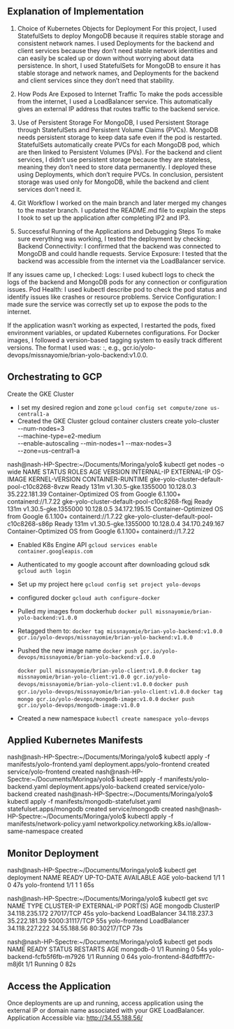 ## Explanation of Implementation
1. Choice of Kubernetes Objects for Deployment
For this project, I used StatefulSets to deploy MongoDB because it requires stable storage and consistent network names.
    I used Deployments for the backend and client services because they don’t need stable network identities and can easily be scaled up or down without worrying about data persistence. In short, I used StatefulSets for MongoDB to ensure it has stable storage and network names, and Deployments for the backend and client services since they don’t need that stability.

2. How Pods Are Exposed to Internet Traffic
To make the pods accessible from the internet, I used a LoadBalancer service. This automatically gives an external IP address that routes traffic to the backend service.
    
3. Use of Persistent Storage
For MongoDB, I used Persistent Storage through StatefulSets and Persistent Volume Claims (PVCs).
    MongoDB needs persistent storage to keep data safe even if the pod is restarted. StatefulSets automatically create PVCs for each MongoDB pod, which are then linked to Persistent Volumes (PVs).
    For the backend and client services, I didn’t use persistent storage because they are stateless, meaning they don’t need to store data permanently. I deployed these using Deployments, which don’t require PVCs. In conclusion, persistent storage was used only for MongoDB, while the backend and client services don’t need it.

4. Git Workflow
I worked on the main branch and later merged my changes to the master branch.
    I updated the README.md file to explain the steps I took to set up the application after completing IP2 and IP3.

5. Successful Running of the Applications and Debugging Steps
To make sure everything was working, I tested the deployment by checking:
    Backend Connectivity: I confirmed that the backend was connected to MongoDB and could handle requests.
    Service Exposure: I tested that the backend was accessible from the internet via the LoadBalancer service.

If any issues came up, I checked:
    Logs: I used kubectl logs <pod-name> to check the logs of the backend and MongoDB pods for any connection or configuration issues.
    Pod Health: I used kubectl describe pod <pod-name> to check the pod status and identify issues like crashes or resource problems.
    Service Configuration: I made sure the service was correctly set up to expose the pods to the internet.

If the application wasn’t working as expected, I restarted the pods, fixed environment variables, or updated Kubernetes configurations.
For Docker images, I followed a version-based tagging system to easily track different versions. The format I used was:
    <repository>:<version>, e.g., gcr.io/yolo-devops/missnayomie/brian-yolo-backend:v1.0.0.


## Orchestrating to GCP
Create the GKE Cluster
- I set my desired region and zone
	`gcloud config set compute/zone us-central1-a`
- Created the GKE Cluster
	gcloud container clusters create yolo-cluster \
  --num-nodes=3 \
  --machine-type=e2-medium \
  --enable-autoscaling --min-nodes=1 --max-nodes=3 \
  --zone=us-central1-a


nash@nash-HP-Spectre:~/Documents/Moringa/yolo$ kubectl get nodes -o wide
NAME                                          STATUS   ROLES    AGE    VERSION               INTERNAL-IP   EXTERNAL-IP      OS-IMAGE                             KERNEL-VERSION   CONTAINER-RUNTIME
gke-yolo-cluster-default-pool-c10c8268-8vzw   Ready    <none>   131m   v1.30.5-gke.1355000   10.128.0.3    35.222.181.39    Container-Optimized OS from Google   6.1.100+         containerd://1.7.22
gke-yolo-cluster-default-pool-c10c8268-fkgj   Ready    <none>   131m   v1.30.5-gke.1355000   10.128.0.5    34.172.195.15    Container-Optimized OS from Google   6.1.100+         containerd://1.7.22
gke-yolo-cluster-default-pool-c10c8268-s86p   Ready    <none>   131m   v1.30.5-gke.1355000   10.128.0.4    34.170.249.167   Container-Optimized OS from Google   6.1.100+         containerd://1.7.22



- Enabled K8s Engine API
    `gcloud services enable container.googleapis.com`
- Authenticated to my google account after downloading gcloud sdk
	`gcloud auth login`
- Set up my project here
	`gcloud config set project yolo-devops`
- configured docker
	`gcloud auth configure-docker`
- Pulled my images from dockerhub
	`docker pull missnayomie/brian-yolo-backend:v1.0.0`
- Retagged them to:
	`docker tag missnayomie/brian-yolo-backend:v1.0.0 gcr.io/yolo-devops/missnayomie/brian-yolo-backend:v1.0.0`
- Pushed the new image name
	`docker push gcr.io/yolo-devops/missnayomie/brian-yolo-backend:v1.0.0`

	`docker pull missnayomie/brian-yolo-client:v1.0.0`
	`docker tag missnayomie/brian-yolo-client:v1.0.0 gcr.io/yolo-devops/missnayomie/brian-yolo-client:v1.0.0`
	`docker push gcr.io/yolo-devops/missnayomie/brian-yolo-client:v1.0.0`
	`docker tag mongo gcr.io/yolo-devops/mongodb-image:v1.0.0`
	`docker push gcr.io/yolo-devops/mongodb-image:v1.0.0`
- Created a new namespace
    `kubectl create namespace yolo-devops`


## Applied Kubernetes Manifests
nash@nash-HP-Spectre:~/Documents/Moringa/yolo$ kubectl apply -f manifests/yolo-frontend.yaml 
deployment.apps/yolo-frontend created
service/yolo-frontend created
nash@nash-HP-Spectre:~/Documents/Moringa/yolo$ kubectl apply -f manifests/yolo-backend.yaml 
deployment.apps/yolo-backend created
service/yolo-backend created
nash@nash-HP-Spectre:~/Documents/Moringa/yolo$ kubectl apply -f manifests/mongodb-statefulset.yaml 
statefulset.apps/mongodb created
service/mongodb created
nash@nash-HP-Spectre:~/Documents/Moringa/yolo$ kubectl apply -f manifests/network-policy.yaml 
networkpolicy.networking.k8s.io/allow-same-namespace created


## Monitor Deployment
nash@nash-HP-Spectre:~/Documents/Moringa/yolo$ kubectl get deployment
NAME            READY   UP-TO-DATE   AVAILABLE   AGE
yolo-backend    1/1     1            0           47s
yolo-frontend   1/1     1            1           65s

nash@nash-HP-Spectre:~/Documents/Moringa/yolo$ kubectl get svc
NAME            TYPE           CLUSTER-IP       EXTERNAL-IP     PORT(S)          AGE
mongodb         ClusterIP      34.118.235.172   <none>          27017/TCP        45s
yolo-backend    LoadBalancer   34.118.237.3     35.222.181.39   5000:31117/TCP   55s
yolo-frontend   LoadBalancer   34.118.227.222   34.55.188.56    80:30217/TCP     73s

nash@nash-HP-Spectre:~/Documents/Moringa/yolo$ kubectl get pods
NAME                             READY   STATUS             RESTARTS      AGE
mongodb-0                        1/1     Running            0             54s
yolo-backend-fcfb5f6fb-m7926     1/1     Running            0             64s
yolo-frontend-84dfbfff7c-m8j6t   1/1     Running            0             82s

## Access the Application
Once deployments are up and running, access application using the external IP or domain name associated with your GKE LoadBalancer.
Application Accessible via: http://34.55.188.56/
